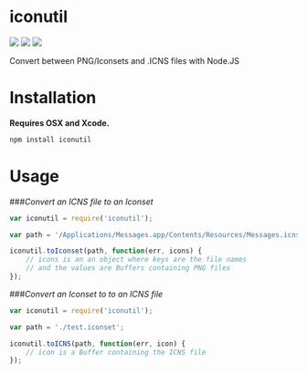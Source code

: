 iconutil
===

![](https://img.shields.io/npm/dm/iconutil.svg)
![](https://img.shields.io/npm/v/iconutil.svg)
![](https://img.shields.io/npm/l/iconutil.svg)

Convert between PNG/Iconsets and .ICNS files with Node.JS

Installation
===

**Requires OSX and Xcode.**

```bash
npm install iconutil
```

Usage
===

###*Convert an ICNS file to an Iconset*
```js
var iconutil = require('iconutil');

var path = '/Applications/Messages.app/Contents/Resources/Messages.icns';

iconutil.toIconset(path, function(err, icons) {
    // icons is an an object where keys are the file names
    // and the values are Buffers containing PNG files
});
```

###*Convert an Iconset to to an ICNS file*
```js
var iconutil = require('iconutil');

var path = './test.iconset';

iconutil.toICNS(path, function(err, icon) {
    // icon is a Buffer containing the ICNS file
});
```
